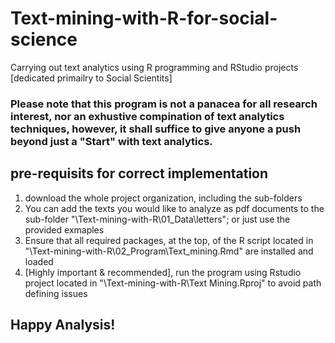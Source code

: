 # Text-mining-with-R-for-social-science
Carrying out text analytics using R programming and RStudio projects [dedicated primailry to Social Scientits]

### Please note that this program is not a panacea for all research interest, nor an exhustive compination of text analytics techniques, however, it shall suffice to give anyone a push beyond just a "Start" with text analytics. 

## pre-requisits for correct implementation 

1. download the whole project organization, including the sub-folders
2. You can add the texts you would like to analyze as pdf documents to the sub-folder "\Text-mining-with-R\01_Data\letters\"; or just use the provided exmaples
3. Ensure that all required packages, at the top, of the R script located in "\Text-mining-with-R\02_Program\Text_mining.Rmd" are installed and loaded
4. [Highly important & recommended], run the program using Rstudio project located in "\Text-mining-with-R\Text Mining.Rproj" to avoid path defining issues

## Happy Analysis!
